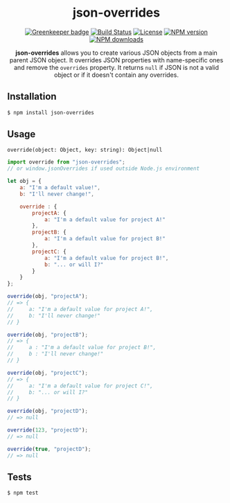 <div align="center">
  <h1>json-overrides</h1>

[![Greenkeeper badge](https://badges.greenkeeper.io/Bartozzz/json-overrides.svg)](https://greenkeeper.io/)
[![Build Status](https://img.shields.io/travis/Bartozzz/json-overrides.svg)](https://travis-ci.org/Bartozzz/json-overrides/)
[![License](https://img.shields.io/github/license/Bartozzz/json-overrides.svg)](LICENSE.md)
[![NPM version](https://img.shields.io/npm/v/json-overrides.svg)](https://www.npmjs.com/package/json-overrides)
[![NPM downloads](https://img.shields.io/npm/dt/json-overrides.svg)](https://www.npmjs.com/package/json-overrides)
  <br>

**json-overrides** allows you to create various JSON objects from a main parent JSON object. It overrides JSON properties with name-specific ones and remove the `overrides` property. It returns `null` if JSON is not a valid object or if it doesn't contain any overrides.
</div>

## Installation

```bash
$ npm install json-overrides
```

## Usage

`override(object: Object, key: string): Object|null`

```javascript
import override from "json-overrides";
// or window.jsonOverrides if used outside Node.js environment

let obj = {
    a: "I'm a default value!",
    b: "I'll never change!",

    override : {
        projectA: {
            a: "I'm a default value for project A!"
        },
        projectB: {
            a: "I'm a default value for project B!"
        },
        projectC: {
            a: "I'm a default value for project B!",
            b: "... or will I?"
        }
    }
};

override(obj, "projectA");
// => {
//     a: "I'm a default value for project A!",
//     b: "I'll never change!"
// }

override(obj, "projectB");
// => {
//     a : "I'm a default value for project B!",
//     b : "I'll never change!"
// }

override(obj, "projectC");
// => {
//     a: "I'm a default value for project C!",
//     b: "... or will I?"
// }

override(obj, "projectD");
// => null

override(123, "projectD");
// => null

override(true, "projectD");
// => null
```

## Tests

```bash
$ npm test
```

